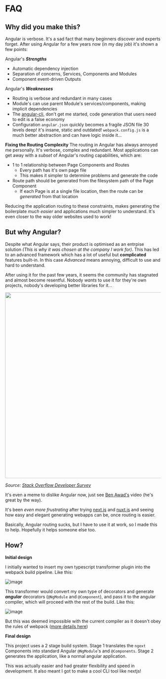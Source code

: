 # FAQ

## Why did you make this?

Angular is verbose. It's a sad fact that many beginners discover and experts forget. After using Angular for a few years now (in my day job) it's shown a few points:

Angular's ***Strengths***
- Automatic dependency injection
- Separation of concerns, Services, Components and Modules
- Component event-driven Outputs

Angular's ***Weaknesses***
- Routing is verbose and redundant in many cases
- Module's can use parent Module's services/components, making implicit dependencies 
- The [angular-cli](https://github.com/angular/angular-cli), don't get me started, code generation that users need to edit is a false economy
- Configuration `angular.json` quickly becomes a fragile JSON file 30 levels deep! it's insane, static and outdated! `webpack.config.js` is a much better abstraction and can have logic inside it...

**Fixing the Routing Complexity**
The routing in Angular has always annoyed me personally. It's verbose, complex and redundant. Most applications can get away with a *subset* of Angular's routing capabilities, which are:

- 1 to 1 relationship between Page Components and Routes
  - Every path has it's own page file
  - This makes it simpler to determine problems and generate the code
- Route path should be generated from the filesystem path of the Page Component
  - If each Page is at a single file location, then the route can be *generated* from that location

Reducing the application routing to these constraints, makes generating the boilerplate *much easier* and applications much simpler to understand. It's even closer to the way older websites used to work!

## But why Angular?

Despite what Angular says, their product is optimised as an entrpise solution *(This is why it was chosen at the company I work for)*. This has led to an advanced framework which has a lot of useful but **complicated** features built-in. In this case *Advanced* means annoying, difficult to use and hard to understand.

After using it for the past few years, it seems the community has stagnated and almost become resentful. Nobody *wants* to use it for they're own projects, nobody's developing better libraries for it...  

<img width="600" src="https://i.imgur.com/8RmBr4A.png" />

*Source: [Stack Overflow Developer Survey](https://insights.stackoverflow.com/survey/2020#technology-most-loved-dreaded-and-wanted-platforms-loved5)*

It's even a meme to dislike Angular now, just see [Ben Awad's](https://www.youtube.com/watch?v=Hfr-e13av5I) video (he's great by the way).

It's been *even more frustrating* after trying [next.js](https://nextjs.org/) and [nuxt.js](https://nuxtjs.org/) and seeing how easy and elegant generating webapps can be, once routing is easier.

Basically, Angular routing sucks, but I have to use it at work, so I made this to help. Hopefully it helps someone else too.

## How?

**Initial design**

I initially wanted to insert my own typescript transformer plugin into the webpack build pipeline. Like this: 

![image](https://user-images.githubusercontent.com/11782590/98644457-6576c280-2380-11eb-9965-d3cbd8e3db09.png)

This transformer would convert my own type of decorators and generate **_angular_** decorators (`@NgModule` and `@Component`), and pass it to the angular compiler, which will proceed with the rest of the build. Like this:

![image](https://user-images.githubusercontent.com/11782590/98645351-bcc96280-2381-11eb-8966-cb249249f1ea.png)

But this was deemed impossible with the current compiler as it doesn't obey the rules of webpack ([more details here](https://github.com/angular/angular-cli/issues/19328)) 

**Final design**

This project uses a 2 stage build system. Stage 1 translates the `ngext` Components into standard Angular `@NgModule`'s and `@Components`. Stage 2 generates the application, like a normal angular application.

This was actually easier and had greater flexibility and speed in development. It also meant I got to make a cool CLI tool like nextjs!
